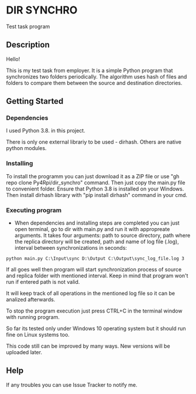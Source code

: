 # DIR SYNCHRO

Test task program


## Description

Hello!

This is my test task from employer. It is a simple Python program that synchronizes two folders periodically.
The algorithm uses hash of files and folders to compare them between the source and destination directories.

 
## Getting Started

### Dependencies

I used Python 3.8. in this project.

There is only one external librariy to be used - dirhash. Others are native python modules.

### Installing

To install the programm you can just download it as a ZIP file or use "gh repo clone Py4Rpi/dir_synchro" command. 
Then just copy the main.py file to convenient folder. Ensure that Python 3.8 is installed on your Windows.
Then install dirhash library with "pip install dirhash" command in your cmd.

### Executing program

* When dependencies and installing steps are completed you can just open terminal, go to dir with main.py and run it 
with appropreate arguments. It takes four arguments: path to source directory, path where the replica directory will 
be created, path and name of log file (.log), interval between synchronizations in seconds:

```
python main.py C:\Input\sync D:\Output C:\Output\sync_log_file.log 3

```

If all goes well then program will start synchronization process of source and replica folder with mentioned interval.
Keep in mind that program won't run if entered path is not valid.

It will keep track of all operations in the mentioned log file so it can be analized afterwards.

To stop the program execution just press CTRL+C in the terminal window with running program. 

So far its tested only under Windows 10 operating system but it should run fine on Linux systems too.

This code still can be improved by many ways. New versions will be uploaded later.

## Help

If any troubles you can use Issue Tracker to notify me.

